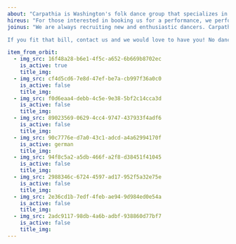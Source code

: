 ```yaml
---
about: "Carpathia is Washington's folk dance group that specializes in the dances of Central and Eastern Europe. We launched in Spring 2011 with dances from Romania, Ukraine, and the Roma (Gypsies). We have since added dances from Poland, Germany, Austria, Hungary, Russia, Bulgaria, and Macedonia, with plans to expand to other neighboring countries of the region in the coming years....."
hireus: "For those interested in booking us for a performance, we perform for a modest fee (subject to negotiation) which goes towards costumes and rehearsal expenses. All inquiries should be sent to carpathiadc@gmail.com....."
joinus: "We are always recruiting new and enthusiastic dancers. Carpathia is composed of a group of fun loving individuals who are brought together by one simple thing: a shared love for Central and Eastern Europe European Culture and Dance.

If you fit that bill, contact us and we would love to have you! No dance experience necessary! We'll teach you all of the steps."

item_from_orbit:
  - img_src: 16f48a28-b6e1-4f5c-a652-6b669b8702ec
    is_active: true
    title_img: 
  - img_src: cf4d5cd6-7e8d-47ef-be7a-cb997f36a0c0
    is_active: false
    title_img: 
  - img_src: f0d6eaa4-debb-4c5e-9e38-5bf2c14cca3d
    is_active: false
    title_img: 
  - img_src: 89023569-0629-4cc4-9747-437933f4adf6
    is_active: false
    title_img: 
  - img_src: 90c7776e-d7a0-43c1-adcd-a4a62994170f
    is_active: german
    title_img: 
  - img_src: 94f8c5a2-a5db-466f-a2f8-d38451f41045
    is_active: false
    title_img: 
  - img_src: 2988346c-6724-4597-ad17-952f5a32e75e
    is_active: false
    title_img: 
  - img_src: 2e36cd1b-7edf-4feb-ae94-9d984ed0e54a
    is_active: false
    title_img: 
  - img_src: 2adc9117-98db-4a6b-adbf-938860d77bf7
    is_active: false
    title_img: 
---
```

